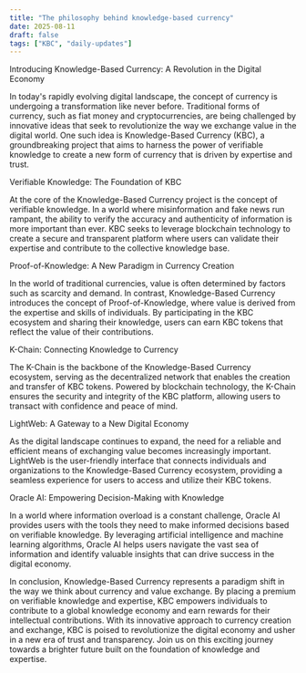 ```yaml
---
title: "The philosophy behind knowledge‑based currency"
date: 2025-08-11
draft: false
tags: ["KBC", "daily-updates"]
---
```


Introducing Knowledge-Based Currency: A Revolution in the Digital Economy

In today's rapidly evolving digital landscape, the concept of currency is undergoing a transformation like never before. Traditional forms of currency, such as fiat money and cryptocurrencies, are being challenged by innovative ideas that seek to revolutionize the way we exchange value in the digital world. One such idea is Knowledge-Based Currency (KBC), a groundbreaking project that aims to harness the power of verifiable knowledge to create a new form of currency that is driven by expertise and trust.

Verifiable Knowledge: The Foundation of KBC

At the core of the Knowledge-Based Currency project is the concept of verifiable knowledge. In a world where misinformation and fake news run rampant, the ability to verify the accuracy and authenticity of information is more important than ever. KBC seeks to leverage blockchain technology to create a secure and transparent platform where users can validate their expertise and contribute to the collective knowledge base.

Proof-of-Knowledge: A New Paradigm in Currency Creation

In the world of traditional currencies, value is often determined by factors such as scarcity and demand. In contrast, Knowledge-Based Currency introduces the concept of Proof-of-Knowledge, where value is derived from the expertise and skills of individuals. By participating in the KBC ecosystem and sharing their knowledge, users can earn KBC tokens that reflect the value of their contributions.

K-Chain: Connecting Knowledge to Currency

The K-Chain is the backbone of the Knowledge-Based Currency ecosystem, serving as the decentralized network that enables the creation and transfer of KBC tokens. Powered by blockchain technology, the K-Chain ensures the security and integrity of the KBC platform, allowing users to transact with confidence and peace of mind.

LightWeb: A Gateway to a New Digital Economy

As the digital landscape continues to expand, the need for a reliable and efficient means of exchanging value becomes increasingly important. LightWeb is the user-friendly interface that connects individuals and organizations to the Knowledge-Based Currency ecosystem, providing a seamless experience for users to access and utilize their KBC tokens.

Oracle AI: Empowering Decision-Making with Knowledge

In a world where information overload is a constant challenge, Oracle AI provides users with the tools they need to make informed decisions based on verifiable knowledge. By leveraging artificial intelligence and machine learning algorithms, Oracle AI helps users navigate the vast sea of information and identify valuable insights that can drive success in the digital economy.

In conclusion, Knowledge-Based Currency represents a paradigm shift in the way we think about currency and value exchange. By placing a premium on verifiable knowledge and expertise, KBC empowers individuals to contribute to a global knowledge economy and earn rewards for their intellectual contributions. With its innovative approach to currency creation and exchange, KBC is poised to revolutionize the digital economy and usher in a new era of trust and transparency. Join us on this exciting journey towards a brighter future built on the foundation of knowledge and expertise.
